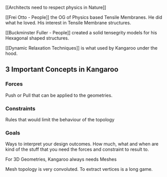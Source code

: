 [[Architects need to respect physics in Nature]]

[[Frei Otto - People]] the OG of Physics based Tensile Membranes. He did what he loved. His interest in Tensile Membrane structures. 

[[Buckminster Fuller - People]] created a solid tensegrity models for his Hexagonal shaped structures. 

[[Dynamic Relaxation Techniques]] is what used by Kangaroo under the hood.


## 3 Important Concepts in Kangaroo

### Forces
Push or Pull that can be applied to the geometries. 

### Constraints
Rules that would limit the behaviour of the topology

### Goals
Ways to interpret your design outcomes. How much, what and when are kind of the stuff that you need the forces and constraint to result to.  

For 3D Geometries, Kangaroo always needs Meshes

Mesh topology is very convoluted. To extract vertices is a long game. 

